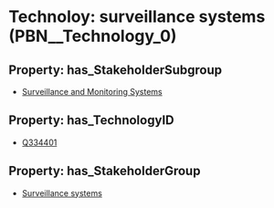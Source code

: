 # Technoloy: __surveillance systems__ (PBN__Technology_0)

## Property: has_StakeholderSubgroup

* [Surveillance and Monitoring Systems](PBN__TechSubgroup_147)

## Property: has_TechnologyID

* [Q334401](Q334401)

## Property: has_StakeholderGroup

* [Surveillance systems](PBN__TechGroup_6)

